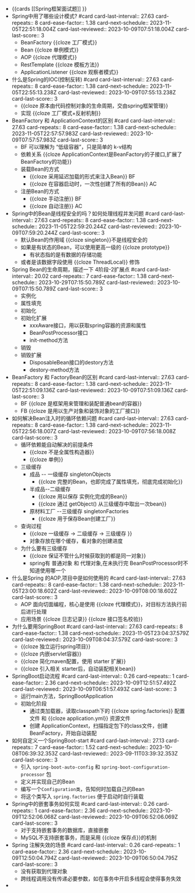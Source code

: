 - {{cards [[Spring框架面试题]] }}
- Spring中用了哪些设计模式? #card
  card-last-interval:: 27.63
  card-repeats:: 8
  card-ease-factor:: 1.38
  card-next-schedule:: 2023-11-05T22:51:18.004Z
  card-last-reviewed:: 2023-10-09T07:51:18.004Z
  card-last-score:: 3
	- BeanFactory {{cloze 工厂模式}}
	- Bean {{cloze 单例模式}}
	- AOP {{cloze 代理模式}}
	- RestTemplate {{cloze 模板方法}}
	- ApplicationListener {{cloze 观察者模式}}
- 什么是Spring的IOC(控制反转) #card
  card-last-interval:: 27.63
  card-repeats:: 8
  card-ease-factor:: 1.38
  card-next-schedule:: 2023-11-05T22:55:13.238Z
  card-last-reviewed:: 2023-10-09T07:55:13.238Z
  card-last-score:: 3
	- {{cloze 原本由代码控制对象的生命周期，交由spring框架管理}}
	- 实现 {{cloze 工厂模式+反射机制}}
- BeanFactory 和 ApplicationContext的区别 #card
  card-last-interval:: 27.63
  card-repeats:: 8
  card-ease-factor:: 1.38
  card-next-schedule:: 2023-11-05T22:57:57.983Z
  card-last-reviewed:: 2023-10-09T07:57:57.983Z
  card-last-score:: 3
	- BF 可以理解为 “低级容器”，只是简单的 k-v结构
	- 依赖关系 {{cloze ApplicationContext是BeanFactory的子接口,扩展了BeanFactory的功能}}
	- 装载Bean的方式
		- {{cloze 采用延迟加载的形式来注入Bean}} BF
		- {{cloze 在容器启动时，一次性创建了所有的Bean}} AC
	- 注册Bean的方式
		- {{cloze 手动注册}} BF
		- {{cloze 自动注册}} AC
- Spring中的Bean是线程安全的吗？如何处理线程并发问题 #card
  card-last-interval:: 27.63
  card-repeats:: 8
  card-ease-factor:: 1.38
  card-next-schedule:: 2023-11-05T22:59:20.244Z
  card-last-reviewed:: 2023-10-09T07:59:20.244Z
  card-last-score:: 3
	- 默认Bean的作用域 {{cloze singleton}}不是线程安全的
	- 如果是有状态的Bean，可以使用更高一级的 {{cloze prototype}}
		- 有状态指的是有数据的存储功能
	- 或者是该数据字段使用 {{cloze ThreadLocal}} 修饰
- Spring Bean的生命周期，描述一下 4阶段-2扩展点 #card
  card-last-interval:: 20.02
  card-repeats:: 7
  card-ease-factor:: 1.38
  card-next-schedule:: 2023-10-29T07:15:50.789Z
  card-last-reviewed:: 2023-10-09T07:15:50.789Z
  card-last-score:: 3
	- 实例化
	- 属性填充
	- 初始化
	- 初始化扩展
		- xxxAware接口，用以获取spring容器的资源和属性
		- BeanPostProcessor接口
		- init-method方法
	- 销毁
	- 销毁扩展
		- DisposableBean接口的destory方法
		- destory-method方法
- BeanFactory 和 FactoryBean的区别 #card
  card-last-interval:: 27.63
  card-repeats:: 8
  card-ease-factor:: 1.38
  card-next-schedule:: 2023-11-05T22:51:09.136Z
  card-last-reviewed:: 2023-10-09T07:51:09.136Z
  card-last-score:: 3
	- BF {{cloze 是框架用来管理和装配普通bean的容器}}
	- FB {{cloze 是用以生产对象和装饰对象的工厂接口}}
- 如何解决Bean注入时的循环依赖问题  #card
  card-last-interval:: 27.63
  card-repeats:: 8
  card-ease-factor:: 1.38
  card-next-schedule:: 2023-11-05T22:56:18.007Z
  card-last-reviewed:: 2023-10-09T07:56:18.008Z
  card-last-score:: 3
	- 循环依赖能自动解决的前提条件
		- {{cloze 不是全属性构造器}}
		- {{cloze 单例}}
	- 三级缓存
		- 成品 -- 一级缓存 singletonObjects
			- {{cloze 完整的Bean，也即完成了属性填充，彻底完成初始化}}
		- 半成品--二级缓存
			- {{cloze 用以保存 实例化完成的Bean}}
			- {{cloze 通过 getObject() 从三级缓存中取出一次bean}}
		- 原材料工厂 --三级缓存 singletonFactories
			- {{cloze 用于保存Bean创建工厂}}
	- 查询过程
		- {{cloze 一级缓存 -> 二级缓存 -> 三级缓存 }}
		- 对象存放在哪个缓存，看对象的创建进度
	- 为什么要有三级缓存
		- {{cloze 保证不管什么时候获取到的都是同一对象}}
		- spring有 普通对象 和 代理对象,在未执行完 BeanPostProcessor时不知道使用哪一个
- 什么是Spring 的AOP,项目中是如何使用的 #card
  card-last-interval:: 27.63
  card-repeats:: 8
  card-ease-factor:: 1.38
  card-next-schedule:: 2023-11-05T23:00:18.602Z
  card-last-reviewed:: 2023-10-09T08:00:18.602Z
  card-last-score:: 3
	- AOP 面向切面编程，核心是使用 {{cloze 代理模式}}，对目标方法执行前后进行处理
	- 应用场景 {{cloze 日志记录}} {{cloze 接口签名校验}}
- 为什么要用SpringBoot #card
  card-last-interval:: 27.63
  card-repeats:: 8
  card-ease-factor:: 1.38
  card-next-schedule:: 2023-11-05T23:04:37.579Z
  card-last-reviewed:: 2023-10-09T08:04:37.579Z
  card-last-score:: 3
	- {{cloze 独立运行spring项目}}
	- {{cloze 内嵌servlet容器}}
	- {{cloze 简化maven配置，使用 starter 扩展}}
	- {{cloze 引入相关 starter后，自动装配相关bean}}
- SpringBoot启动流程 #card
  card-last-interval:: 0.26
  card-repeats:: 1
  card-ease-factor:: 2.36
  card-next-schedule:: 2023-10-09T12:51:57.492Z
  card-last-reviewed:: 2023-10-09T06:51:57.493Z
  card-last-score:: 3
	- 运行main方法，SpringBootApplication
	- 初始化阶段
		- 通过类加载器，读取classpath下的 {{cloze spring.factories}} 配置文件 和 {{cloze application.yml}} 资源文件
		- 创建 ApplicationContext，扫描指定包下的class文件，创建BeanFactory，开始自动装配
- 如何自定义一个SpringBoot-start #card
  card-last-interval:: 27.13
  card-repeats:: 7
  card-ease-factor:: 1.52
  card-next-schedule:: 2023-10-08T06:39:32.353Z
  card-last-reviewed:: 2023-09-11T03:39:32.353Z
  card-last-score:: 3
	- 引入 `spring-boot-auto-config` 和 `spring-boot-configuration-processor` 包
	- 定义并实现自己的Bean
	- 编写一个`Configuration类`，告知何时加载自己的Bean
	- 将这个类写入 `spring.factories` 便于启动时自行装载
- Spring中的嵌套事务如何实现 #card
  card-last-interval:: 0.26
  card-repeats:: 1
  card-ease-factor:: 2.36
  card-next-schedule:: 2023-10-09T12:52:06.068Z
  card-last-reviewed:: 2023-10-09T06:52:06.069Z
  card-last-score:: 3
	- 对于支持嵌套事务的数据库，直接嵌套
	- MySQL不支持嵌套事务，而是采用 {{cloze 保存点}}的机制
- Spring 注解失效的场景 #card
  card-last-interval:: 0.26
  card-repeats:: 1
  card-ease-factor:: 2.36
  card-next-schedule:: 2023-10-09T12:50:04.794Z
  card-last-reviewed:: 2023-10-09T06:50:04.795Z
  card-last-score:: 3
	- 没有获取到代理对象
	- 跨线程调用没有传递必要参数，如在事务中开启多线程会使得事务失效
-